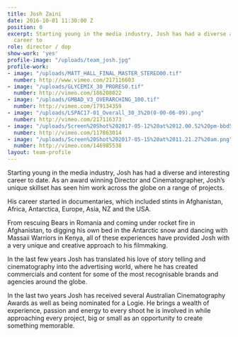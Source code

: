 ```yaml
---
title: Josh Zaini
date: 2016-10-01 11:30:00 Z
position: 0
excerpt: Starting young in the media industry, Josh has had a diverse and interesting
  career to
role: director / dop
show-work: 'yes'
profile-image: "/uploads/team_josh.jpg"
profile-work:
- image: "/uploads/MATT_HALL_FINAL_MASTER_STEREO00.tif"
  number: http://www.vimeo.com/217116603
- image: "/uploads/GLYCEMIX_30_PRORES0.tif"
  number: http://vimeo.com/186208022
- image: "/uploads/GMBAD_V3_OVERARCHING_100.tif"
  number: http://vimeo.com/179134359
- image: "/uploads/LSPAC17-01_Overall_30_3%20(0-00-06-09).png"
  number: http://vimeo.com/217116373
- image: "/uploads/Screen%20Shot%202017-05-12%20at%2012.00.52%20pm-bbd5ef.png"
  number: http://vimeo.com/117863014
- image: "/uploads/Screen%20Shot%202017-05-15%20at%2011.21.27%20am.png"
  number: http://vimeo.com/146985538
layout: team-profile
---
```


Starting young in the media industry, Josh has had a diverse and interesting career to date. As an award winning Director and Cinematographer, Josh’s unique skillset has seen him work across the globe on a range of projects.

His career started in documentaries, which included stints in Afghanistan, Africa, Antarctica, Europe, Asia, NZ and the USA.

From rescuing Bears in Romania and coming under rocket fire in Afghanistan, to digging his own bed in the Antarctic snow and dancing with Massaii Warriors in Kenya, all of these experiences have provided Josh with a very unique and creative approach to his filmmaking.

In the last few years Josh has translated his love of story telling and cinematography into the advertising world, where he has created commercials and content for some of the most recognisable brands and agencies around the globe.

In the last two years Josh has received several Australian Cinematography Awards as well as being nominated for a Logie. He brings a wealth of experience, passion and energy to every shoot he is involved in while approaching every project, big or small as an opportunity to create something memorable.